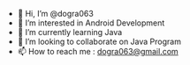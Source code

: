 - 👋 Hi, I’m @dogra063
- 👀 I’m interested in Android Development
- 🌱 I’m currently learning Java
- 💞️ I’m looking to collaborate on Java Program
- 📫 How to reach me : dogra063@gmail.com 

<!---
dogra063/dogra063 is a ✨ special ✨ repository because its `README.md` (this file) appears on your GitHub profile.
You can click the Preview link to take a look at your changes.
--->
